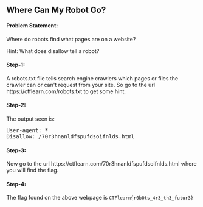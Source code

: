 <h2>Where Can My Robot Go?</h2>

<h4>Problem Statement:</h4>
<p>Where do robots find what pages are on a website?</p>
<p>Hint: What does disallow tell a robot?</p>

<h4>Step-1:</h4>
<p>A robots.txt file tells search engine crawlers which pages or files the crawler can or can't request from your site. So go to the url <a>https://ctflearn.com/robots.txt</a> to get some hint.</p>

<h4>Step-2:</h4>
<p>The output seen is:</p>
<p><pre>
User-agent: *
Disallow: /70r3hnanldfspufdsoifnlds.html
</pre></p>

<h4>Step-3:</h4>
<p>Now go to the url <a>https://ctflearn.com/70r3hnanldfspufdsoifnlds.html</a> where you will find the flag.</p>

<h4>Step-4:</h4>
<p>The flag found on the above webpage is <code>CTFlearn{r0b0ts_4r3_th3_futur3}</code></p>
